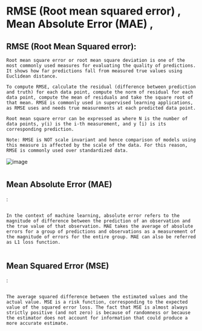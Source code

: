 # RMSE (Root mean squared error) , Mean Absolute Error (MAE) , 



<h2> RMSE (Root Mean Squared error): </h2>

 
 ```
 Root mean square error or root mean square deviation is one of the most commonly used measures for evaluating the quality of predictions. It shows how far predictions fall from measured true values using Euclidean distance.

To compute RMSE, calculate the residual (difference between prediction and truth) for each data point, compute the norm of residual for each data point, compute the mean of residuals and take the square root of that mean. RMSE is commonly used in supervised learning applications, as RMSE uses and needs true measurements at each predicted data point.

Root mean square error can be expressed as where N is the number of data points, y(i) is the i-th measurement, and y ̂(i) is its corresponding prediction.

Note: RMSE is NOT scale invariant and hence comparison of models using this measure is affected by the scale of the data. For this reason, RMSE is commonly used over standardized data.
 
 ```
 
 ![image](https://github.com/Darshan0902/RMSE-MAE-MSE-using-Python/assets/77969007/27ff571c-10d0-4bde-8f37-7bfb1a783091)


# <h2> Mean Absolute Error (MAE) </h2> : 

```

In the context of machine learning, absolute error refers to the magnitude of difference between the prediction of an observation and the true value of that observation. MAE takes the average of absolute errors for a group of predictions and observations as a measurement of the magnitude of errors for the entire group. MAE can also be referred as L1 loss function.


```

<h2> Mean Squared Error (MSE) </h2> : 
 
 
 ```
 
 The average squared difference between the estimated values and the actual value. MSE is a risk function, corresponding to the expected value of the squared error loss. The fact that MSE is almost always strictly positive (and not zero) is because of randomness or because the estimator does not account for information that could produce a more accurate estimate.

 
 ```
